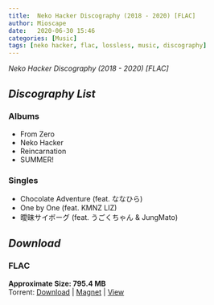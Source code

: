 ```yaml
---
title:  Neko Hacker Discography (2018 - 2020) [FLAC]
author: Mioscape
date:   2020-06-30 15:46
categories: [Music]
tags: [neko hacker, flac, lossless, music, discography]
---
```

_Neko Hacker Discography (2018 - 2020) [FLAC]_  

## _**Discography List**_  
### Albums
  - From Zero
  - Neko Hacker
  - Reincarnation
  - SUMMER!
### Singles
  - Chocolate Adventure (feat. ななひら)
  - One by One (feat. KMNZ LIZ)
  - 曖昧サイボーグ (feat. うごくちゃん & JungMato)  

## _**Download**_
### FLAC  
**Approximate Size: 795.4 MB**  
Torrent: [Download](https://nyaa.si/download/1258781.torrent) | [Magnet](magnet:?xt=urn:btih:f2d7c7632b2e4253b2662bde066b4d10088f05f8&dn=Neko%20Hacker%20Discography%20%282018%20-%202020%29%20%5BFLAC%5D&tr=http%3A%2F%2Fnyaa.tracker.wf%3A7777%2Fannounce&tr=udp%3A%2F%2Fopen.stealth.si%3A80%2Fannounce&tr=udp%3A%2F%2Ftracker.opentrackr.org%3A1337%2Fannounce&tr=udp%3A%2F%2Ftracker.coppersurfer.tk%3A6969%2Fannounce&tr=udp%3A%2F%2Fexodus.desync.com%3A6969%2Fannounce) | [View](https://nyaa.si/view/1258781)
